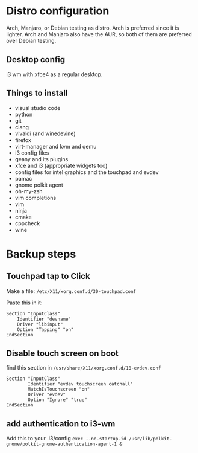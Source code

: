 # Distro configuration
Arch, Manjaro, or Debian testing as distro. Arch is preferred since it is lighter. Arch and Manjaro also have the AUR, so both of them are preferred over Debian testing.

## Desktop config
i3 wm with xfce4 as a regular desktop. 

## Things to install
+ visual studio code
+ python
+ git
+ clang
+ vivaldi (and winedevine)
+ firefox
+ virt-manager and kvm and qemu
+ i3 config files
+ geany and its plugins
+ xfce and i3 (appropriate widgets too)
+ config files for intel graphics and the touchpad and evdev
+ pamac
+ gnome polkit agent
+ oh-my-zsh
+ vim completions
+ vim 
+ ninja
+ cmake
+ cppcheck
+ wine

# Backup steps

## Touchpad tap to Click

Make a file: `/etc/X11/xorg.conf.d/30-touchpad.conf`

Paste this in it:
```
Section "InputClass"
    Identifier "devname"
    Driver "libinput"
    Option "Tapping" "on"
EndSection
```

## Disable touch screen on boot

find this section in `/usr/share/X11/xorg.conf.d/10-evdev.conf` 

```
Section "InputClass"
    	Identifier "evdev touchscreen catchall"
        MatchIsTouchscreen "on"
        Driver "evdev"
    	Option "Ignore" "true"
EndSection
```

## add authentication to i3-wm

Add this to your .i3/config `exec --no-startup-id /usr/lib/polkit-gnome/polkit-gnome-authentication-agent-1 &`
